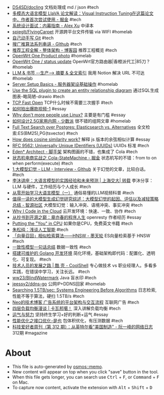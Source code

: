 - [DS4SD/docling](https://github.com/DS4SD/docling) 文档处理成 md / json #tech
- [多模态大语言模型 LlaVA 论文解读：Visual Instruction Tuning在这篇论文中，作者首次尝试使用 - 掘金](https://juejin.cn/post/7248878483328647226) #tech
- [系统设计面试：内幕指南 - Alex Xu](https://learning-guide.gitbook.io/system-design-interview/) 中译本
- [spieglt/FlyingCarpet](https://github.com/spieglt/FlyingCarpet) 开源跨平台文件传输 via WIFI #homelab
- [自己动手写 Git](https://wyag-zh.hanyujie.xyz/) #tech
- [搜广推算法系列串讲 - GIthub](https://github.com/Doragd/Algorithm-Practice-in-Industry/blob/main/%E6%90%9C%E5%B9%BF%E6%8E%A8%E7%AE%97%E6%B3%95%E7%B3%BB%E5%88%97%E4%B8%B2%E8%AE%B2.md#%E6%8E%A8%E8%8D%90%E7%B3%BB%E7%BB%9F%E7%9A%84%E5%8F%91%E5%B1%95) #tech
- [推荐工程全解 - 整体架构 - 博客园](https://www.cnblogs.com/gnivor/p/17626391.html) 推荐工程概览 #tech
- [OpenWrt One Product photo](https://docs.banana-pi.org/en/OpenWRT-One/OpenWRT-One_Photo) #homelab
- [OpenWrt One / status update](https://lists.openwrt.org/pipermail/openwrt-devel/2024-September/043144.html)  OpenWrt官方路由器|香橙派代工|85刀？ #homelab
- [LLM & 书签 --生产--> 摘要 & 全文索引](https://nekonull.me/posts/llm_x_bookmark/) 我用 Notion 解决 URL 不可达 #homelab
- [Server Setup Basics - 服务器架设基础操作](https://becomesovran.com/blog/server-setup-basics.html) #homelab
- [Use the SQL plugin to create an entity relationship diagram](https://www.drawio.com/doc/faq/sql-plugin) 通过SQL生成图表-略简陋-drawio #tech
- [TCP Fast Open](https://dbwu.tech/posts/network/what-is-tcp-fast-open/) TCP什么时候不需要三次握手 #tech
- [如何拍出爆款视频-1](http://splet.4a.si/dir/How-To-Succeed-At-MrBeast-Production.pdf) #essay
- [Why don't more people use Linux?](https://world.hey.com/dhh/why-don-t-more-people-use-linux-33b75f53) 主要是有门槛 #essay
- [如何设计2.5G家用内网 - 少数派](https://sspai.com/post/85095) 很不错的组网文章 #homelab
- [Full Text Search over Postgres: Elasticsearch vs. Alternatives](https://www.paradedb.com/blog/elasticsearch_vs_postgres) 全文检索:ES(BM25),PG(tsvector) #tech
- [How does cosine similarity work?](https://tomhazledine.com/cosine-similarity/) 解释 js 版本的余弦相似计算 #essay
- [RFC 9562: Universally Unique IDentifiers (UUIDs)](https://datatracker.ietf.org/doc/html/rfc9562) UUIDs 标准 #tech
- [Eden* Architect - 脚手架](https://github.com/shiyindaxiaojie/eden-architect) 架构图画的不错，也集成了 Cola #tech
- [状态机电商实战之 Cola-StateMachine - 掘金](https://juejin.cn/post/7290727062145499175) 状态机写的不错：from to on when perform(execute) #tech
- [1.大模型幻觉 - LLM - Interview - GIthub](https://github.com/wdndev/llm_interview_note/blob/main/09.%E5%A4%A7%E8%AF%AD%E8%A8%80%E6%A8%A1%E5%9E%8B%E8%AF%84%E4%BC%B0/1.%E5%A4%A7%E6%A8%A1%E5%9E%8B%E5%B9%BB%E8%A7%89/1.%E5%A4%A7%E6%A8%A1%E5%9E%8B%E5%B9%BB%E8%A7%89.md) 关于幻觉的文章，比较白话。 #tech
- [李沐讲座：大语言模型的实践经验和未来预测 | 上海交大| 转载](https://www.youtube.com/watch?v=ziHUcDh0DwM) 李沐分享：LLM 与硬件，工作经历与个人成长 #tech
- [从零开始学习大语言模型（一）](https://www.youtube.com/watch?v=biMrHwwsK-M) 通俗易懂的LLM视频科普 #tech
- [值得一读的大模型生成幻觉研究综述：大模型幻觉的起因、评估以及减轻策略总结 - 智源社区](https://hub.baai.ac.cn/view/30539) 大模型幻觉：输入冲突、语境冲突、事实冲突 #tech
- [Why I Code in the Cloud](https://codesandbox.io/blog/why-i-code-in-the-cloud) 云开发环境：快速、一致、协作 #tech
- [从抄书到开源之巅：章亦春的程序人生](https://mp.weixin.qq.com/s?__biz=Mzg2NTA4OTUwOQ==&mid=2247484745&idx=1&sn=fceed456f84ebed15708421115a4f296&source=41#wechat_redirect) openresty 作者经历 #essay
- [Putting the "You" in CPU](https://cpu.land/) 如果你是CPU，免费英文书籍 #tech
- [朱松纯：浅谈人工智能](http://www.stat.ucla.edu/~sczhu/Blog_articles/%E6%B5%85%E8%B0%88%E4%BA%BA%E5%B7%A5%E6%99%BA%E8%83%BD.pdf) #tech
- [「向量召回」相似检索算法——HNSW - 墨天轮](https://www.modb.pro/db/103254) ES向量检索基于 HNSW #tech
- [一致性模型一句话总结](http://r12f.com/posts/summarizing-consistency-model/) 数据一致性 #tech
- [搭建可维护的 Golang 开发环境](https://soulteary.com/2022/07/04/build-a-maintainable-golang-development-environment.html) 简化环境，基础架构即代码：配置化、透明化、可复现。 #tech
- [技术人员的发展之路 | 酷 壳 - CoolShell](https://coolshell.cn/articles/17583.html) 专心做技术 vs 职业经理人。多看多实践，在错误中学习，关注长远。 #tech
- [ww23/BlindWatermark](https://github.com/ww23/BlindWatermark) Java 盲水印 #tech
- [jeessy2/ddns-go](https://github.com/jeessy2/ddns-go) 公网IP+DDNS回家 #homelab
- [Searching 1.5TB/sec: Systems Engineering Before Algorithms](https://www.dataset.com/blog/systems-engineering-before-algorithms/) 日志检索,性能不等于算法，硬扫 1.5TB/s #tech
- [Neo的技术博客 广告系统的平台架构与交互流程](http://neoremind.com/2020/01/ad_system_architecture/) 互联网广告 #tech
- [四层负载均衡漫谈 | 卡瓦邦噶！](https://www.kawabangga.com/posts/5301) 深入讲解负载均衡 #tech
- [运气与努力](https://1byte.io/articles/luck/) 坚持终生学习+好的判断+运气 #essay
- [性能优化之接口优化-是也](https://tech.taobao.org/news/ksm9l4) 包体积优化，有压测数据 #tech
- [科技爱好者周刊（第 312 期）：从英特尔看"美国制造" - 阮一峰的网络日志](https://www.ruanyifeng.com/blog/2024/08/weekly-issue-312.html) 312期 #magazine

# About

- This file is auto-generated by [osmos::memo](https://github.com/osmoscraft/osmosmemo).
- New content will appear on top when you click "save" button in the tool.
- When this file gets longer, you can search use <kbd>Ctrl</kbd> + <kbd>F</kbd>, or <kbd>Command</kbd> + <kbd>F</kbd> on Mac.
- To capture now content, activate the extension with <kbd>Alt</kbd> + <kbd>Shift</kbd> + <kbd>D</kbd>

